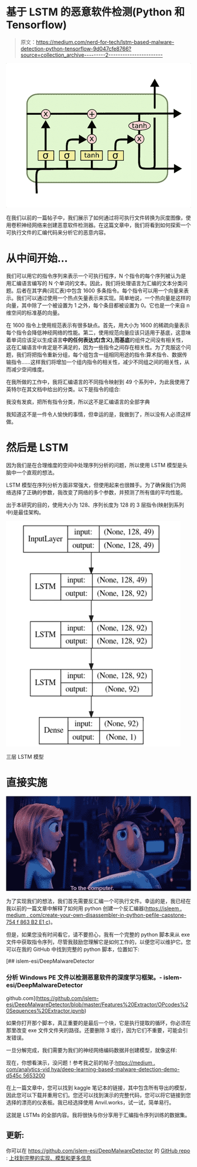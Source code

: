 # 基于 LSTM 的恶意软件检测(Python 和 Tensorflow)

> 原文：<https://medium.com/nerd-for-tech/lstm-based-malware-detection-python-tensorflow-9d047cfe8766?source=collection_archive---------2----------------------->

![](img/73b6462219bbd1c85aa726bc2fc18cf5.png)

在我们以前的一篇帖子中，我们展示了如何通过将可执行文件转换为灰度图像，使用卷积神经网络来创建恶意软件检测器。在这篇文章中，我们将看到如何探索一个可执行文件的汇编代码来分析它的恶意内容。

# 从中间开始…

我们可以用它的指令序列来表示一个可执行程序，N 个指令的每个序列被认为是用汇编语言编写的 N 个单词的文本。因此，我们将处理语言为汇编的文本分类问题。后者在其字典(词汇表)中包含 1600 多条指令。每个指令可以用一个向量来表示。我们可以通过使用一个热点矢量表示来实现。简单地说，一个热向量是这样的向量，其中除了一个被设置为 1 之外，每个条目都被设置为 0。它也是一个来自 n 维空间的标准基的向量。

在 1600 指令上使用规范表示有很多缺点。首先，用大小为 1600 的稀疏向量表示每个指令会降低神经网络的性能。第二，使用规范向量应该只适用于基底，这意味着单词应该足以生成语言**中的任何表达式(含义),而基底**的组件之间没有相关性，这在汇编语言中肯定是不满足的，因为一些指令之间存在相关性。为了克服这个问题，我们将把指令重新分组，每个组包含一组相同用途的指令:算术指令、数据传输指令……这样我们将增加一个组内指令的相关性，减少不同组之间的相关性，从而减少空间维度。

在我所做的工作中，我将汇编语言的不同指令映射到 49 个系列中，为此我使用了英特尔在其文档中给出的分类。以下是指令的组合:

我没有发疯，把所有指令分类，所以这不是汇编语言的全部字典

我知道这不是一件令人愉快的事情，但幸运的是，我做到了，所以没有人必须这样做。

# 然后是 LSTM

因为我们是在合理维度的空间中处理序列分析的问题，所以使用 LSTM 模型是头脑中一个直观的想法。

LSTM 模型在序列分析方面非常强大，但使用起来也很棘手。为了确保我们为网络选择了正确的参数，我改变了网络的多个参数，并预测了所有值的平均性能。

出于本研究的目的，使用大小为 128、序列长度为 128 的 3 层指令(映射到系列中)是最佳架构。

![](img/b6f41850a16e36a474469effb9d1b139.png)

三层 LSTM 模型

# 直接实施

![](img/ac90e86bfa8a307675c466dc8c7b710f.png)

为了实现我们的想法，我们首先需要反汇编一个可执行文件。幸运的是，我已经在我以前的一篇文章中解释了如何用 python 创建一个反汇编器([https://isleem . medium . com/create-your-own-disassembler-in-python-pefile-capstone-754 f 863 B2 E1 c](https://isleem.medium.com/create-your-own-disassembler-in-python-pefile-capstone-754f863b2e1c))。

但是，如果您没有时间看它，请不要担心，我有一个完整的 python 脚本来从 exe 文件中获取指令序列，尽管我鼓励您理解它是如何工作的，以便您可以维护它。您可以在我的 GitHub 中找到完整的 python 脚本，位置如下:

[](https://github.com/islem-esi/DeepMalwareDetector/blob/master/Features%20Extractor/OPcodes%20Sequences%20Extractor.ipynb) [## islem-esi/DeepMalwareDetector

### 分析 Windows PE 文件以检测恶意软件的深度学习框架。- islem-esi/DeepMalwareDetector

github.com](https://github.com/islem-esi/DeepMalwareDetector/blob/master/Features%20Extractor/OPcodes%20Sequences%20Extractor.ipynb) 

如果你打开那个脚本，真正重要的是最后一个块，它是执行提取的循环，你必须在那里改变 exe 文件文件夹的路径。还要删除 3 或行，因为它们不重要，可能会引发错误。

一旦分解完成，我们需要为我们的神经网络编码数据并创建模型，就像这样:

现在，你想看演示，没问题！参考我之前的帖子:[https://medium . com/analytics-vid hya/deep-learning-based-malware-detection-demo-d545c 5653200](/analytics-vidhya/deep-learning-based-malware-detection-demo-d545c5653200)

在上一篇文章中，您可以找到 kaggle 笔记本的链接，其中包含所有导出的模型，因此您可以下载并重用它们。您还可以找到演示的完整代码，您可以将它链接到您选择的漂亮的仪表板。我已经选择使用 Anvil.works，试一试，简单易行。

这就是 LSTMs 的全部内容。我将很快与你分享用于汇编指令序列训练的数据集。

## 更新:

你可以在 https://github.com/islem-esi/DeepMalwareDetector 的 [GitHub repo](https://github.com/islem-esi/DeepMalwareDetector) : [上找到完整的实现、模型和更多信息](https://github.com/islem-esi/DeepMalwareDetector)